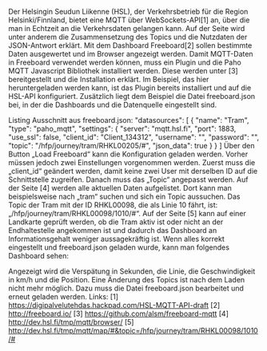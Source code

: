 Der Helsingin Seudun Liikenne (HSL), der Verkehrsbetrieb für die Region Helsinki/Finnland, bietet eine MQTT über WebSockets-API[1] an, über die man in Echtzeit an die Verkehrsdaten gelangen kann. Auf der Seite wird unter anderem die Zusammensetzung des Topics und die Nutzdaten der JSON-Antwort erklärt. Mit dem Dashboard Freeboard[2] sollen bestimmte Daten ausgewertet und im Browser angezeigt werden.
Damit MQTT-Daten in Freeboard verwendet werden können, muss ein Plugin und die Paho MQTT Javascript Bibliothek installiert werden. Diese werden unter [3] bereitgestellt und die Installation erklärt. Im Beispiel, das hier heruntergeladen werden kann, ist das Plugin bereits installiert und auf die HSL-API konfiguriert. Zusätzlich liegt dem Beispiel die Datei freeboard.json bei, in der die Dashboards und die Datenquelle eingestellt sind.

Listing Ausschnitt aus freeboard.json:
"datasources": [
	{
		"name": "Tram",
		"type": "paho_mqtt",
		"settings": {
			"server": "mqtt.hsl.fi",
			"port": 1883,
			"use_ssl": false,
			"client_id": "Client_134312",
			"username": "",
			"password": "",
			"topic": "/hfp/journey/tram/RHKL00205/#",
			"json_data": true
		}
	}
]
Über den Button „Load Freeboard“ kann die Konfiguration geladen werden. 
Vorher müssen jedoch zwei Einstellungen vorgenommen werden. Zuerst muss die „client_id“ geändert werden, damit keine zwei User mit derselben ID auf die Schnittstelle zugreifen. Danach muss das „Topic“ angepasst werden. Auf der Seite [4] werden alle aktuellen Daten aufgelistet. Dort kann man beispielsweise nach „tram“ suchen und sich ein Topic aussuchen. Das Topic der Tram mit der ID RHKL00098, die als Linie 10 fährt, ist: „/hfp/journey/tram/RHKL00098/1010/#“.
Auf der Seite [5] kann auf einer Landkarte geprüft werden, ob die Tram aktiv ist oder nicht an der Endhaltestelle angekommen ist und dadurch das Dashboard an Informationsgehalt weniger aussagekräftig ist.
Wenn alles korrekt eingestellt und freeboard.json geladen wurde, kann man folgendes Dashboard sehen:

 
Angezeigt wird die Verspätung in Sekunden, die Linie, die Geschwindigkeit in km/h und die Position.
Eine Änderung des Topics ist nach dem Laden nicht mehr möglich. Dazu muss die Datei freeboard.json bearbeitet und erneut geladen werden.
Links:
[1] https://digipalvelutehdas.hackpad.com/HSL-MQTT-API-draft 
[2] http://freeboard.io/
[3] https://github.com/alsm/freeboard-mqtt
[4] http://dev.hsl.fi/tmp/mqtt/browser/
[5] http://dev.hsl.fi/tmp/mqtt/map/#&topic=/hfp/journey/tram/RHKL00098/1010/#

